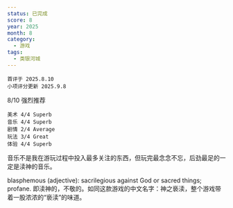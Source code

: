 ```yaml
---
status: 已完成
score: 8
year: 2025
month: 8
category:
  - 游戏
tags:
  - 类银河城
---
```

	首评于 2025.8.10
	小项评分更新 2025.9.8

8/10 强烈推荐

```
美术 4/4 Superb
音乐 4/4 Superb
剧情 2/4 Average
玩法 3/4 Great
体验 4/4 Superb
```

音乐不是我在游玩过程中投入最多关注的东西，但玩完最念念不忘，后劲最足的一定是渎神的音乐。

blasphemous (adjective): sacrilegious against God or sacred things; profane. 即渎神的，不敬的。如同这款游戏的中文名字：神之亵渎，整个游戏带着一股浓浓的“亵渎”的味道。

